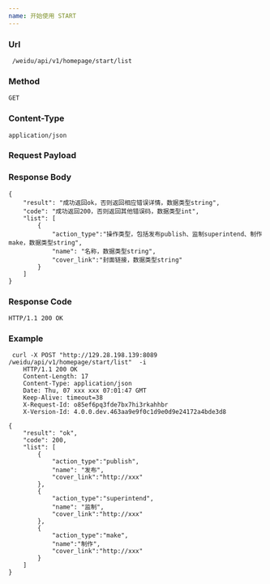 ```yaml
---
name: 开始使用 START
---
```

    
### Url
     /weidu/api/v1/homepage/start/list
    
### Method
    GET

### Content-Type
    application/json      

### Request Payload

### Response Body
    {
        "result": "成功返回ok，否则返回相应错误详情，数据类型string",
        "code": "成功返回200，否则返回其他错误码，数据类型int",
        "list": [
            {
                "action_type":"操作类型，包括发布publish、监制superintend、制作make，数据类型string",
                "name": "名称，数据类型string",
                "cover_link":"封面链接，数据类型string"
            }
        ]
    }
    
### Response Code
    HTTP/1.1 200 OK

### Example
     curl -X POST "http://129.28.198.139:8089 /weidu/api/v1/homepage/start/list"  -i
        HTTP/1.1 200 OK
        Content-Length: 17
        Content-Type: application/json
        Date: Thu, 07 xxx xxx 07:01:47 GMT
        Keep-Alive: timeout=38
        X-Request-Id: o85ef6pq3fde7bx7hi3rkahhbr
        X-Version-Id: 4.0.0.dev.463aa9e9f0c1d9e0d9e24172a4bde3d8

    {
        "result": "ok",
        "code": 200,
        "list": [
            {
                "action_type":"publish",
                "name": "发布",
                "cover_link":"http://xxx"
            },
            {
                "action_type":"superintend",
                "name": "监制",
                "cover_link":"http://xxx"
            },
            {
                "action_type":"make",
                "name":"制作",
                "cover_link":"http://xxx"
            }
        ]
    }
